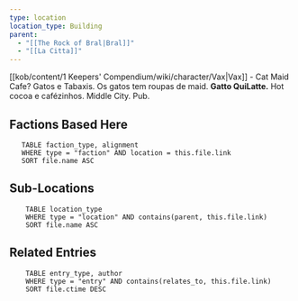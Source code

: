 ```yaml
---
type: location
location_type: Building
parent:
  - "[[The Rock of Bral|Bral]]"
  - "[[La Citta]]"
---
```

[[kob/content/1 Keepers' Compendium/wiki/character/Vax|Vax]] - Cat Maid Cafe? Gatos e Tabaxis. Os gatos tem roupas de maid. **Gatto QuiLatte.** Hot cocoa e cafézinhos. Middle City. Pub.

<!-- DYNAMIC:related-entries -->

## Factions Based Here

 ```dataview
    TABLE faction_type, alignment
    WHERE type = "faction" AND location = this.file.link
    SORT file.name ASC
 ```

## Sub-Locations

```dataview
    TABLE location_type
    WHERE type = "location" AND contains(parent, this.file.link)
    SORT file.name ASC
```

## Related Entries

```dataview
    TABLE entry_type, author
    WHERE type = "entry" AND contains(relates_to, this.file.link)
    SORT file.ctime DESC
```

<!-- /DYNAMIC -->